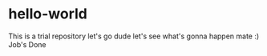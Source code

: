 # hello-world
This is a trial repository
let's go dude 
let's see what's gonna happen mate :)
Job's Done
